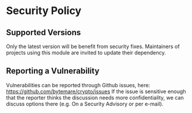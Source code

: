 # Security Policy

## Supported Versions

Only the latest version will be benefit from security fixes. Maintainers of projects using this module are invited to update their dependency.

## Reporting a Vulnerability

Vulnerabilities can be reported through Github issues, here: https://github.com/bytemare/crypto/issues
If the issue is sensitive enough that the reporter thinks the discussion needs more confidentiality, we can discuss options there (e.g. On a Security Advisory or per e-mail).
